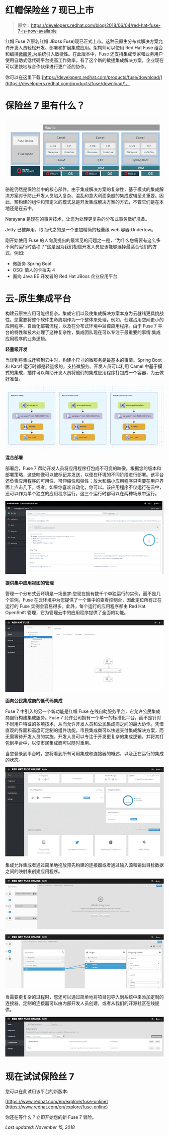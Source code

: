 # 红帽保险丝 7 现已上市

> 原文：<https://developers.redhat.com/blog/2018/06/04/red-hat-fuse-7-is-now-available>

红帽 Fuse 7(原名红帽 JBoss Fuse)现已正式上市。这种云原生分布式解决方案允许开发人员轻松开发、部署和扩展集成应用。架构师可以使用 Red Hat Fuse 组合和编排[微服务](https://developers.redhat.com/topics/microservices/),为系统引入敏捷性。在此版本中，Fuse 还支持集成专家和业务用户使用自助式低代码平台提高工作效率。有了这个新的敏捷集成解决方案，企业现在可以更快地与合作伙伴进行更广泛的协作。

你可以在这里下载:[https://developers.redhat.com/products/fuse/download/](https://developers.redhat.com/products/fuse/download/)。

# 保险丝 7 里有什么？

[![](img/6ef5d10d1f730a123494a9e3028ad103.png)](http://2.bp.blogspot.com/-9E79_vFzxts/Ww110GhueiI/AAAAAAAAFiA/JFISyFzIR4o7ZT-X0tNUmhG74vzPZ3owgCK4BGAYYCw/s1600/Screen%2BShot%2B2018-05-29%2Bat%2B11.45.33%2BAM.png)

骆驼仍然是保险丝中的核心部件。由于集成解决方案的复杂性，基于模式的集成解决方案对于防止开发人员陷入复杂、混乱和意大利面条般的集成逻辑至关重要。因此，预构建的组件和预定义的模式总是开发集成解决方案的方式，不管它们是在本地还是在云中。

Narayana 是现在的事务技术，让您为处理更复杂的分布式事务做好准备。

Jetty 已被弃用，取而代之的是一个更加精简的轻量级 web 容器:Undertow。

刚开始使用 Fuse 的人向我提出的最常见的问题之一是，“为什么您需要有这么多不同的运行时选项？”这是因为我们相信开发人员应该能够选择最适合他们的方式，例如:

*   微服务 Spring Boot
*   OSGi 情人的卡拉夫 4
*   面向 Java EE 开发者的 Red Hat JBoss 企业应用平台

# 云-原生集成平台

构建云原生应用可能很复杂。集成它们以及使集成解决方案本身为云就绪更具挑战性。您需要将整个软件生命周期作为一个整体来处理，例如，创建占用空间更小的应用程序，自动化部署流程，以及在分布式环境中监控应用程序。由于 Fuse 7 平台的特性和技术处理了这种复杂性，集成团队现在可以专注于最重要的事情:集成应用程序的业务逻辑。

**轻量级开发**

当谈到将集成迁移到云中时，构建小尺寸的微服务是最基本的事情。Spring Boot 和 Karaf 运行时都是轻量级的，支持微服务。开发人员可以利用 Camel 中基于模式的集成，插件可以帮助开发人员将他们的集成应用程序打包成一个容器，为云做好准备。

[![](img/21720534810abc1a7523260a977d86ac.png)](http://4.bp.blogspot.com/-t0lL6-5-Z1w/Ww6lbUhGUAI/AAAAAAAAFiM/TJ5EHgC6adQLm6Fw1BEjP8yWmnlbXLnogCK4BGAYYCw/s1600/Screen%2BShot%2B2018-05-30%2Bat%2B9.21.14%2BAM.png)

**混合部署**

部署后，Fuse 7 帮助开发人员将应用程序打包成不可变的映像。根据您的版本和部署策略，这些映像可以被标记并发送，以便在环境的不同阶段进行部署。该平台还负责应用程序的可用性、可伸缩性和弹性；放大和缩小应用程序只需要在用户界面上点击几下。或者，如果你喜欢自动化，你可以。该应用程序不仅运行在云中，还可以作为单个独立的应用程序运行。这三个运行时都可以在两种场景中运行。

[![](img/fd18631a766f29b9cfd2c36c06b06898.png)](http://4.bp.blogspot.com/-6l0NHGizR6Q/Ww8HSQd1wMI/AAAAAAAAFik/v31J_1Hl_K8ZZV2s2XS5h3sIWRg6zRSpgCK4BGAYYCw/s1600/Screen%2BShot%2B2018-05-30%2Bat%2B4.18.44%2BPM.png)

**提供集中应用视图的管理**

管理一个分布式云环境是一场噩梦:您现在拥有数千个单独运行的实例，而不是几个实例。Fuse 在云环境中为您提供了一个集中的查看控制台，因此定位所有正在运行的 Fuse 实例会容易得多。此外，每个运行的应用程序都由 Red Hat OpenShift 管理，它为管理云中的应用程序提供了全面的功能。

[![](img/a53374ad56889068a3b1ac59ce63b3bd.png)](http://2.bp.blogspot.com/-5vuMgeWbtvA/Ww6nYebQzZI/AAAAAAAAFiY/lmGgxlc1pr0zVc6Dec4b9bawRN1-fLfvACK4BGAYYCw/s1600/Screen%2BShot%2B2018-05-30%2Bat%2B9.29.54%2BAM.png)

**面向公民集成商的低代码集成**

Fuse 7 中引入的另一个新功能是红帽 Fuse 在线自助服务平台，它允许公民集成商自行构建集成服务。Fuse 7 允许公司拥有一个单一的标准化平台，而不是针对不同用户特征的多项技术，从而允许开发人员和公民集成商之间的最大协作。凭借直观的界面和高度可定制的组件功能，市民集成商可以快速交付集成解决方案，而无需等待开发人员的实施。开发人员可以专注于开发更复杂的集成逻辑，并将其打包到平台中，以便市民集成商可以随时重用。

当您登录到平台时，您将看到所有可用集成和连接器的概述，以及正在运行的集成的状态。

[![](img/f42bdc687ffbc25f42b69f13a1d1df1d.png)](http://1.bp.blogspot.com/-VScVy1BY8A8/Ww8xTOYTJcI/AAAAAAAAFiw/dkQqgW8WAZcSg2Qg3w53-ZidQFQRch_yQCK4BGAYYCw/s1600/Screen%2BShot%2B2018-05-30%2Bat%2B7.16.51%2BPM.png)

集成允许集成者通过简单地拖放预先构建的连接器或者通过输入源和输出目标数据之间的映射来创建应用程序。

[![](img/43d6feab3cc716f0c11a71d75abbf981.png)](http://3.bp.blogspot.com/-LNWmeWDvtpI/Ww8yN5OWqbI/AAAAAAAAFi8/3CPUPIFR5-sDOQhw8pIgxBGstdeVPRiZgCK4BGAYYCw/s1600/Screen%2BShot%2B2018-05-30%2Bat%2B7.20.38%2BPM.png)

[![](img/7c614ac0216f767ca9cc1d24243d8b19.png)](http://1.bp.blogspot.com/-BY8QWnfJUxg/Ww8yPOmnLCI/AAAAAAAAFjE/jp1cS7EAggsysvI-UDl6dx8LCQV6MXm2gCK4BGAYYCw/s1600/Screen%2BShot%2B2018-05-30%2Bat%2B7.20.48%2BPM.png)

当需要更复杂的过程时，您还可以通过简单地将项目包导入到系统中来添加定制的连接器。定制的连接器可以由内部开发人员创建，或者从我们的开源社区在线提供。

[![](img/dd1fb4864d23467b6a696e77ccdbcd3a.png)](http://4.bp.blogspot.com/-EGRk1K_ScWs/Ww83KV31FUI/AAAAAAAAFjU/0hyM9rqiO9UOAfbmY2OLzL23EbYqpYAXQCK4BGAYYCw/s1600/Screen%2BShot%2B2018-05-30%2Bat%2B7.43.15%2BPM.png)

# 现在试试保险丝 7

您可以在此试用该平台的新版本:

[https://www.redhat.com/en/explore/fuse-online](https://www.redhat.com/en/explore/fuse-online)

你还在等什么？立即开始您的新 Fuse 7 冒险。

*Last updated: November 15, 2018*